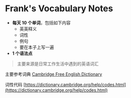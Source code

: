 # Frank's Vocabulary Notes

- **每天 10 个单词**，包括如下内容
  - 英英释义
  - 词性
  - 例句
  - 要在本子上写一遍
- **1 个语法点**

> 主要来源是日常工作生活中遇到的英语词汇

主要参考词典 [Cambridge Free English Dictionary](https://dictionary.cambridge.org/dictionary/)

词性代码 [https://dictionary.cambridge.org/help/codes.html](https://dictionary.cambridge.org/help/codes.html)
